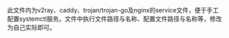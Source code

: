 此文件内为v2ray、caddy、trojan/trojan-go及nginx的service文件，便于手工配置systemctl服务。文件中执行文件路径与名称、配置文件路径与名称等，修改为自己实际即可。
